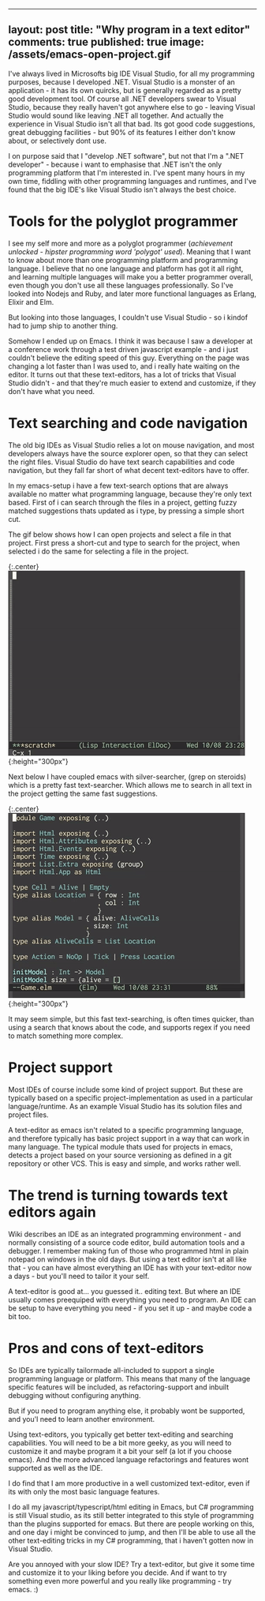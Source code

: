 
---
layout: post
title: "Why program in a text editor"
comments: true
published: true
image: /assets/emacs-open-project.gif
---

I've always lived in Microsofts big IDE Visual Studio, for all my programming
purposes, because I developed .NET. Visual Studio is a monster of an
application - it has its own quircks, but is generally regarded as a pretty good
development tool. Of course all .NET developers swear to Visual Studio, because
they really haven't got anywhere else to go - leaving Visual Studio would sound
like leaving .NET all together. 
And actually the experience in Visual Studio isn't all that bad. Its got good
code suggestions, great debugging facilities - but 90% of its features I either
don't know about, or selectively dont use. 


I on purpose said that I "develop .NET software", but not that I'm a ".NET
developer" - because i want to emphasise that .NET isn't the only programming
platform that I'm interested in. I've spent many hours ín my own time, fiddling
with other programming languages and runtimes, and I've found that the big IDE's
like Visual Studio isn't always the best choice. 



Tools for the polyglot programmer
==

I see my self more and more as a polyglot programmer (*achievement unlocked -
hipster programming word 'polygot' used*). Meaning that I want to know about
more than one programming platform and programming language. I believe that no
one language and platform has got it all right, and learning multiple languages
will make you a better programmer overall, even though you don't use all these
languages professionally. So I've looked into Nodejs and Ruby, and later more
functional languages as Erlang, Elixir and Elm. 


But looking into those languages, I couldn't use Visual Studio - so i kindof had
to jump ship to another thing.

Somehow I ended up on Emacs. I think it was because I saw a developer at a
conference work through a test driven javascript example - and i just couldn't
believe the editing speed of this guy. Everything on the page was changing a lot
faster than I was used to, and i really hate waiting on the editor. It turns out
that these text-editors, has a lot of tricks that Visual Studio didn't - and
that they're much easier to extend and customize, if they don't have what you
need.

Text searching and code navigation
==
The old big IDEs as Visual Studio relies a lot on mouse navigation, and most
developers always have the source explorer open, so that they can select the
right files. Visual Studio do have text search capabilities and code navigation,
but they fall far short of what decent text-editors have to offer.

In my emacs-setup i have a few text-search options that are always available no
matter what programming language, because they're only text based. First of i
can search through the files in a project, getting fuzzy matched suggestions
thats updated as i type, by pressing a simple short cut.

The gif below shows how I can open projects and select a file in that project.
First press a short-cut and type to search for the project, when selected i do
the same for selecting a file in the project.

{:.center}
![Open a project in emacs](/assets/emacs-open-project.gif){:height="300px"}

Next below I have coupled emacs with silver-searcher, (grep on steroids) which
is a pretty fast text-searcher. Which allows me to search in all text in the
project getting the same fast suggestions.

{:.center}
![search in text](/assets/emacs-search-text-in-project.gif){:height="300px"}

It may seem simple, but this fast text-searching, is often times quicker, than
using a search that knows about the code, and supports regex if you need to
match something more complex.

Project support
==
Most IDEs of course include some kind of project support. But these are
typically based on a specific project-implementation as used in a particular
language/runtime. As an example Visual Studio has its solution files and project
files.

A text-editor as emacs isn't related to a specific programming language, and
therefore typically has basic project support in a way that can work in many
language. The typical module thats used for projects in emacs, detects a project
based on your source versioning as defined in a git repository or other VCS.
This is easy and simple, and works rather well.

The trend is turning towards text editors again
==
Wiki describes an IDE as an integrated programming environment - and normally
consisting of a source code editor, build automation tools and a debugger. I
remember making fun of those who programmed html in plain notepad on windows in
the old days. But using a text editor isn't at all like that - you can have
almost everything an IDE has with your text-editor now a days - but you'll need
to tailor it your self.

A text-editor is good at... you guessed it.. editing text. But where an IDE
usually comes preequiped with everything you need to program. An IDE can be
setup to have everything you need - if you set it up - and maybe code a bit too.

Pros and cons of text-editors
==
So IDEs are typically tailormade all-included to support a single programming
language or platform. This means that many of the language specific features
will be included, as refactoring-support and inbuilt debugging without
configuring anything. 

But if you need to program anything else, it probably wont be supported, and
you'l need to learn another environment.

Using text-editors, you typically get better text-editing and searching
capabilities. You will need to be a bit more geeky, as you will need to
customize it and maybe program it a bit your self (a lot if you choose emacs).
And the more advanced language refactorings and features wont supported as well
as the IDE.

I do find that I am more productive in a well customized text-editor, even if
its with only the most basic language features. 

I do all my javascript/typescript/html editing in Emacs, but C# programming is
still Visual studio, as its still better integrated to this style of programming
than the plugins supported for emacs. But there are people working on this, and
one day i might be convinced to jump, and then I'll be able to use all the other
text-editing tricks in my C# programming, that i haven't gotten now in Visual
Studio.

Are you annoyed with your slow IDE? Try a text-editor, but give it some time and
customize it to your liking before you decide. And if want to try something even
more powerful and you really like programming - try emacs. :)
